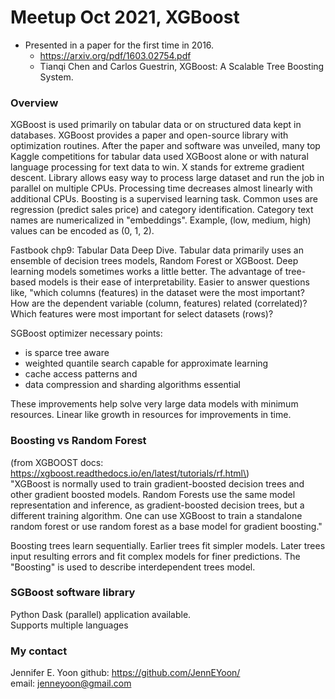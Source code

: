# Meetup Oct 2021, XGBoost  

 * Presented in a paper for the first time in 2016.  
   - https://arxiv.org/pdf/1603.02754.pdf 
   - Tianqi Chen and Carlos Guestrin, XGBoost: A Scalable Tree Boosting System.  

### Overview   

XGBoost is used primarily on tabular data or on structured data kept in databases.  XGBoost provides a paper and open-source library with optimization routines. After the paper and software was unveiled, many top Kaggle competitions for tabular data used XGBoost alone or with natural language processing for text data to win.  X stands for extreme gradient descent.  Library allows easy way to process large dataset and run the job in parallel on multiple CPUs. Processing time decreases almost linearly with additional CPUs.  Boosting is a supervised learning task.  Common uses are regression (predict sales price) and category identification.  Category text names are numericalized in "embeddings".  Example, (low, medium, high) values can be encoded as (0, 1, 2).

Fastbook chp9: Tabular Data Deep Dive.
Tabular data primarily uses an ensemble of decision trees models, Random Forest or XGBoost.  Deep learning models sometimes works a little better.  The advantage of tree-based models is their ease of interpretability. Easier to answer questions like, "which columns (features) in the dataset were the most important?  How are the dependent variable (column, features) related (correlated)?  Which features were most important for select datasets (rows)?

SGBoost optimizer necessary points: 
 * is sparce tree aware 
 * weighted quantile search capable for approximate learning
 * cache access patterns and
 * data compression and sharding algorithms essential  

These improvements help solve very large data models with minimum resources.  Linear like growth in resources for improvements in time. 

### Boosting vs Random Forest  
\(from XGBOOST docs:  https://xgboost.readthedocs.io/en/latest/tutorials/rf.html\)  
"XGBoost is normally used to train gradient-boosted decision trees and other gradient boosted models. Random Forests use the same model representation and inference, as gradient-boosted decision trees, but a different training algorithm. One can use XGBoost to train a standalone random forest or use random forest as a base model for gradient boosting."   

Boosting trees learn sequentially. Earlier trees fit simpler models.  Later trees input resulting errors and fit complex models for finer predictions.  The "Boosting" is used to describe interdependent trees model.  


### SGBoost software library 
Python Dask (parallel) application available.  
Supports multiple languages  

### My contact  
Jennifer E. Yoon  github: https://github.com/JennEYoon/  
email:  jenneyoon@gmail.com  

